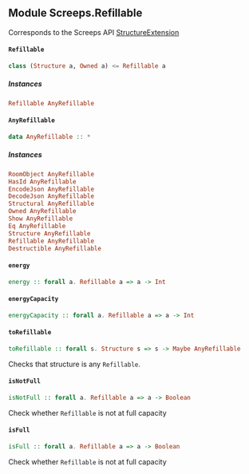 ## Module Screeps.Refillable

Corresponds to the Screeps API [StructureExtension](http://support.screeps.com/hc/en-us/articles/207711949-StructureExtension)

#### `Refillable`

``` purescript
class (Structure a, Owned a) <= Refillable a 
```

##### Instances
``` purescript
Refillable AnyRefillable
```

#### `AnyRefillable`

``` purescript
data AnyRefillable :: *
```

##### Instances
``` purescript
RoomObject AnyRefillable
HasId AnyRefillable
EncodeJson AnyRefillable
DecodeJson AnyRefillable
Structural AnyRefillable
Owned AnyRefillable
Show AnyRefillable
Eq AnyRefillable
Structure AnyRefillable
Refillable AnyRefillable
Destructible AnyRefillable
```

#### `energy`

``` purescript
energy :: forall a. Refillable a => a -> Int
```

#### `energyCapacity`

``` purescript
energyCapacity :: forall a. Refillable a => a -> Int
```

#### `toRefillable`

``` purescript
toRefillable :: forall s. Structure s => s -> Maybe AnyRefillable
```

Checks that structure is any `Refillable`.

#### `isNotFull`

``` purescript
isNotFull :: forall a. Refillable a => a -> Boolean
```

Check whether `Refillable` is not at full capacity

#### `isFull`

``` purescript
isFull :: forall a. Refillable a => a -> Boolean
```

Check whether `Refillable` is not at full capacity


